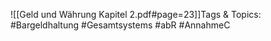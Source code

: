 
![[Geld und Währung Kapitel 2.pdf#page=23]]Tags & Topics:
   #Bargeldhaltung
   #Gesamtsystems
   #abR
   #AnnahmeC